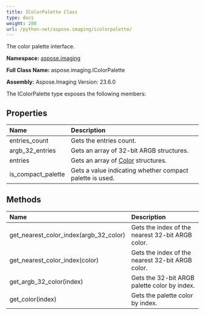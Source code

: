 ```yaml
---
title: IColorPalette Class
type: docs
weight: 280
url: /python-net/aspose.imaging/icolorpalette/
---
```


The color palette interface.

**Namespace:** [aspose.imaging](/imaging/python-net/aspose.imaging/)

**Full Class Name:** aspose.imaging.IColorPalette

**Assembly:**  Aspose.Imaging Version: 23.6.0

The IColorPalette type exposes the following members:
## **Properties**
|**Name**|**Description**|
| :- | :- |
|entries_count|Gets the entries count.|
|argb_32_entries|Gets an array of 32-bit ARGB structures.|
|entries|Gets an array of [Color](/imaging/python-net/aspose.imaging/color/) structures.|
|is_compact_palette|Gets a value indicating whether compact palette is used.|
## **Methods**
|**Name**|**Description**|
| :- | :- |
|get_nearest_color_index(argb_32_color)|Gets the index of the nearest 32-bit ARGB color.|
|get_nearest_color_index(color)|Gets the index of the nearest 32-bit ARGB color.|
|get_argb_32_color(index)|Gets the 32-bit ARGB palette color by index.|
|get_color(index)|Gets the palette color by index.|
